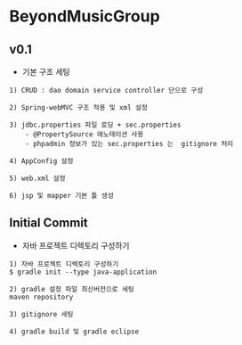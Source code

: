 # BeyondMusicGroup

## v0.1

- 기본 구조 세팅

```
1) CRUD : dao domain service controller 단으로 구성

2) Spring-webMVC 구조 적용 및 xml 설정

3) jdbc.properties 파일 로딩 + sec.properties
    - @PropertySource 애노테이션 사용
    - phpadmin 정보가 있는 sec.properties 는  gitignore 처리

4) AppConfig 설정

5) web.xml 설정

6) jsp 및 mapper 기본 틀 생성

``` 


## Initial Commit

- 자바 프로젝트 디렉토리 구성하기

```
1) 자바 프로젝트 디렉토리 구성하기
$ gradle init --type java-application

2) gradle 설정 파일 최신버전으로 세팅
maven repository

3) gitignore 세팅

4) gradle build 및 gradle eclipse

```